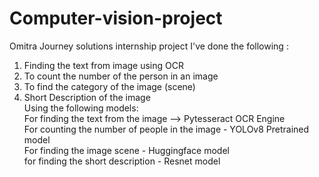 # Computer-vision-project
Omitra Journey solutions internship project
I've done the following :<br>
  1. Finding the text from image using OCR <br>
  2. To count the number of the person in an image <br>
  3. To find the category of the image (scene) <br>
  5. Short Description of the image <br>
Using the following models: <br>
For finding the text from the image --> Pytesseract OCR Engine <br>
For counting the number of people in the image - YOLOv8 Pretrained model <br>
For finding the image scene - Huggingface model <br>
for finding the short description - Resnet model <br>
